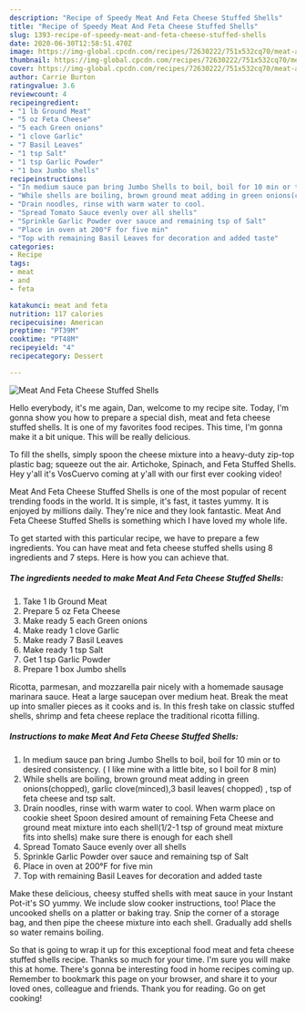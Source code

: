 ```yaml
---
description: "Recipe of Speedy Meat And Feta Cheese Stuffed Shells"
title: "Recipe of Speedy Meat And Feta Cheese Stuffed Shells"
slug: 1393-recipe-of-speedy-meat-and-feta-cheese-stuffed-shells
date: 2020-06-30T12:58:51.470Z
image: https://img-global.cpcdn.com/recipes/72630222/751x532cq70/meat-and-feta-cheese-stuffed-shells-recipe-main-photo.jpg
thumbnail: https://img-global.cpcdn.com/recipes/72630222/751x532cq70/meat-and-feta-cheese-stuffed-shells-recipe-main-photo.jpg
cover: https://img-global.cpcdn.com/recipes/72630222/751x532cq70/meat-and-feta-cheese-stuffed-shells-recipe-main-photo.jpg
author: Carrie Burton
ratingvalue: 3.6
reviewcount: 4
recipeingredient:
- "1 lb Ground Meat"
- "5 oz Feta Cheese"
- "5 each Green onions"
- "1 clove Garlic"
- "7 Basil Leaves"
- "1 tsp Salt"
- "1 tsp Garlic Powder"
- "1 box Jumbo shells"
recipeinstructions:
- "In medium sauce pan bring Jumbo Shells to boil, boil for 10 min or to desired consistency. ( I like mine with a little bite, so I boil for 8 min)"
- "While shells are boiling, brown ground meat adding in green onions(chopped),  garlic clove(minced),3 basil leaves( chopped) , tsp of feta cheese and tsp salt."
- "Drain noodles, rinse with warm water to cool.                                                               When warm place on cookie sheet   Spoon desired amount of remaining Feta Cheese and ground meat mixture into each shell(1/2-1 tsp of ground meat mixture fits into shells) make sure there is enough for each shell"
- "Spread Tomato Sauce evenly over all shells"
- "Sprinkle Garlic Powder over sauce and remaining tsp of Salt"
- "Place in oven at 200°F for five min"
- "Top with remaining Basil Leaves for decoration and added taste"
categories:
- Recipe
tags:
- meat
- and
- feta

katakunci: meat and feta 
nutrition: 117 calories
recipecuisine: American
preptime: "PT39M"
cooktime: "PT48M"
recipeyield: "4"
recipecategory: Dessert

---
```



![Meat And Feta Cheese Stuffed Shells](https://img-global.cpcdn.com/recipes/72630222/751x532cq70/meat-and-feta-cheese-stuffed-shells-recipe-main-photo.jpg)

Hello everybody, it's me again, Dan, welcome to my recipe site. Today, I'm gonna show you how to prepare a special dish, meat and feta cheese stuffed shells. It is one of my favorites food recipes. This time, I'm gonna make it a bit unique. This will be really delicious.

To fill the shells, simply spoon the cheese mixture into a heavy-duty zip-top plastic bag; squeeze out the air. Artichoke, Spinach, and Feta Stuffed Shells. Hey y&#39;all it&#39;s VosCuervo coming at y&#39;all with our first ever cooking video!

Meat And Feta Cheese Stuffed Shells is one of the most popular of recent trending foods in the world. It is simple, it's fast, it tastes yummy. It is enjoyed by millions daily. They're nice and they look fantastic. Meat And Feta Cheese Stuffed Shells is something which I have loved my whole life.


To get started with this particular recipe, we have to prepare a few ingredients. You can have meat and feta cheese stuffed shells using 8 ingredients and 7 steps. Here is how you can achieve that.

<!--inarticleads1-->

##### The ingredients needed to make Meat And Feta Cheese Stuffed Shells:

1. Take 1 lb Ground Meat
1. Prepare 5 oz Feta Cheese
1. Make ready 5 each Green onions
1. Make ready 1 clove Garlic
1. Make ready 7 Basil Leaves
1. Make ready 1 tsp Salt
1. Get 1 tsp Garlic Powder
1. Prepare 1 box Jumbo shells


Ricotta, parmesan, and mozzarella pair nicely with a homemade sausage marinara sauce. Heat a large saucepan over medium heat. Break the meat up into smaller pieces as it cooks and is. In this fresh take on classic stuffed shells, shrimp and feta cheese replace the traditional ricotta filling. 

<!--inarticleads2-->

##### Instructions to make Meat And Feta Cheese Stuffed Shells:

1. In medium sauce pan bring Jumbo Shells to boil, boil for 10 min or to desired consistency. ( I like mine with a little bite, so I boil for 8 min)
1. While shells are boiling, brown ground meat adding in green onions(chopped),  garlic clove(minced),3 basil leaves( chopped) , tsp of feta cheese and tsp salt.
1. Drain noodles, rinse with warm water to cool.                                                               When warm place on cookie sheet   Spoon desired amount of remaining Feta Cheese and ground meat mixture into each shell(1/2-1 tsp of ground meat mixture fits into shells) make sure there is enough for each shell
1. Spread Tomato Sauce evenly over all shells
1. Sprinkle Garlic Powder over sauce and remaining tsp of Salt
1. Place in oven at 200°F for five min
1. Top with remaining Basil Leaves for decoration and added taste


Make these delicious, cheesy stuffed shells with meat sauce in your Instant Pot-it&#39;s SO yummy. We include slow cooker instructions, too! Place the uncooked shells on a platter or baking tray. Snip the corner of a storage bag, and then pipe the cheese mixture into each shell. Gradually add shells so water remains boiling. 

So that is going to wrap it up for this exceptional food meat and feta cheese stuffed shells recipe. Thanks so much for your time. I'm sure you will make this at home. There's gonna be interesting food in home recipes coming up. Remember to bookmark this page on your browser, and share it to your loved ones, colleague and friends. Thank you for reading. Go on get cooking!
